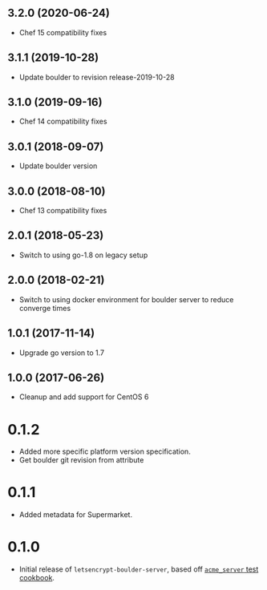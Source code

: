 3.2.0 (2020-06-24)
------------------
- Chef 15 compatibility fixes

3.1.1 (2019-10-28)
------------------
- Update boulder to revision release-2019-10-28

3.1.0 (2019-09-16)
------------------
- Chef 14 compatibility fixes

3.0.1 (2018-09-07)
------------------
- Update boulder version

3.0.0 (2018-08-10)
------------------
- Chef 13 compatibility fixes

2.0.1 (2018-05-23)
------------------
- Switch to using go-1.8 on legacy setup

2.0.0 (2018-02-21)
------------------
- Switch to using docker environment for boulder server to reduce converge times

1.0.1 (2017-11-14)
------------------
- Upgrade go version to 1.7

1.0.0 (2017-06-26)
------------------
- Cleanup and add support for CentOS 6

# 0.1.2

* Added more specific platform version specification.
* Get boulder git revision from attribute

# 0.1.1

* Added metadata for Supermarket.

# 0.1.0

* Initial release of `letsencrypt-boulder-server`, based off
  [`acme_server` test cookbook](https://github.com/schubergphilis/letsencrypt/tree/master/test/fixtures/cookbooks/acme_server).
